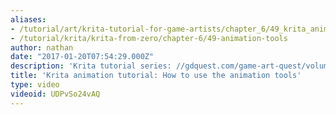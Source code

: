 ```yaml
---
aliases:
- /tutorial/art/krita-tutorial-for-game-artists/chapter_6/49_krita_animation_tutorial_how_to_use_the_animation_tools
- /tutorial/krita/krita-from-zero/chapter-6/49-animation-tools
author: nathan
date: "2017-01-20T07:54:29.000Z"
description: 'Krita tutorial series: //gdquest.com/game-art-quest/volume-1/krita-tutorial-for-game-artists/'
title: 'Krita animation tutorial: How to use the animation tools'
type: video
videoid: UDPvSo24vAQ
---
```

